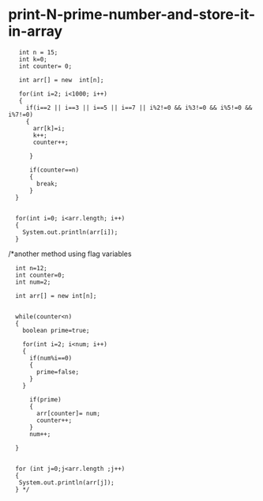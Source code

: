 # print-N-prime-number-and-store-it-in-array

       int n = 15;
       int k=0;
       int counter= 0;
       
       int arr[] = new  int[n];
       
       for(int i=2; i<1000; i++)
       {
         if(i==2 || i==3 || i==5 || i==7 || i%2!=0 && i%3!=0 && i%5!=0 && i%7!=0)
         {
           arr[k]=i;
           k++;
           counter++;
           
          }
          
          if(counter==n)
          {
            break;
          }
      }
      
      
      for(int i=0; i<arr.length; i++)
      {
        System.out.println(arr[i]);
      }
      
      
      
   /*another  method using flag variables
   
   
      int n=12;
      int counter=0;
      int num=2;
      
      int arr[] = new int[n];
      
      
      while(counter<n)
      {
        boolean prime=true;
        
        for(int i=2; i<num; i++)
        {
          if(num%i==0)
          {
            prime=false;
          }
        }
          
          if(prime)
          {
            arr[counter]= num;
            counter++;
          }
          num++;
        
      }
      
      
      for (int j=0;j<arr.length ;j++) 
      {
       System.out.println(arr[j]); 
      } */
      
 

